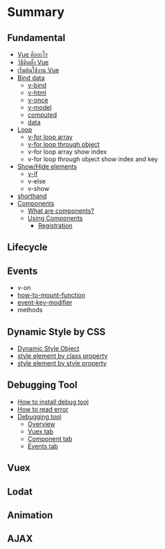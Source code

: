 # Summary

## Fundamental

* [Vue คืออะไร](README.md)
* [วิธีติดตั้ง Vue](how.md)
* [เริ่มต้นใช้งาน Vue](how/start-using-vue.md)
* [Bind data](bind-value.md)
  * [v-bind](v-bind.md)
  * [v-html](bind-value/v-html.md)
  * [v-once](v-once.md)
  * [v-model](bind-value/v-model.md)
  * [computed](computed.md)
  * [data](data.md)
* [Loop](v-for.md)
  * [v-for loop array](v-for/v-for-loop-array.md)
  * [v-for loop through object](v-for/v-for-loop-through-object.md)
  * v-for loop array show index
  * v-for loop through object show index and key
* [Show/Hide elements](inter.md)
  * [v-if](inter/v-if.md)
  * v-else
  * v-show
* [shorthand](shorthand.md)
* [Components](component.md)
  * [What are components?](component/rr.md)
  * [Using Components](component/using-components.md)
    * [Registration](component/registration.md)

## Lifecycle

## Events

* v-on
* [how-to-mount-function](how-to-mount-function.md)
* [event-key-modifier](event-key-modifier.md)
* methods

## Dynamic Style by CSS

* [Dynamic Style Object](dynamic-style-object.md)
* [style element by class property](v-bindclass.md)
* [style element by style property](how-to-style-control.md)

## Debugging Tool

* [How to install debug tool](debugging-tool/how-to-install-debug-tool.md)
* [How to read error](debugging-tool/how-to-read-error.md)
* [Debugging tool](debugging-tool/debugging-tool-overview.md)
  * [Overview](debugging-tool/debugging-tool-overview/overview.md)
  * [Vuex tab](debugging-tool/debugging-tool-overview/vuex-tab.md)
  * [Component tab](debugging-tool/debugging-tool-overview/component-tab.md)
  * [Events tab](debugging-tool/debugging-tool-overview/events-tab.md)

## Vuex

## Lodat

## Animation

## AJAX

